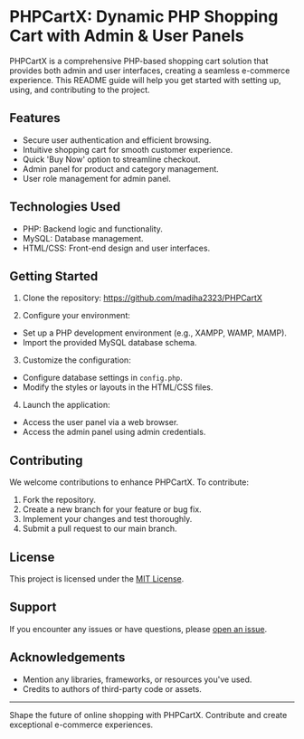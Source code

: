 # PHPCartX: Dynamic PHP Shopping Cart with Admin & User Panels

PHPCartX is a comprehensive PHP-based shopping cart solution that provides both admin and user interfaces, creating a seamless e-commerce experience. This README guide will help you get started with setting up, using, and contributing to the project.

## Features

- Secure user authentication and efficient browsing.
- Intuitive shopping cart for smooth customer experience.
- Quick 'Buy Now' option to streamline checkout.
- Admin panel for product and category management.
- User role management for admin panel.

## Technologies Used

- PHP: Backend logic and functionality.
- MySQL: Database management.
- HTML/CSS: Front-end design and user interfaces.

## Getting Started

1. Clone the repository:
https://github.com/madiha2323/PHPCartX


2. Configure your environment:
- Set up a PHP development environment (e.g., XAMPP, WAMP, MAMP).
- Import the provided MySQL database schema.

3. Customize the configuration:
- Configure database settings in `config.php`.
- Modify the styles or layouts in the HTML/CSS files.

4. Launch the application:
- Access the user panel via a web browser.
- Access the admin panel using admin credentials.

## Contributing

We welcome contributions to enhance PHPCartX. To contribute:

1. Fork the repository.
2. Create a new branch for your feature or bug fix.
3. Implement your changes and test thoroughly.
4. Submit a pull request to our main branch.

## License

This project is licensed under the [MIT License](LICENSE).

## Support

If you encounter any issues or have questions, please [open an issue](https://github.com/your-username/your-repo/issues).

## Acknowledgements

- Mention any libraries, frameworks, or resources you've used.
- Credits to authors of third-party code or assets.

---

Shape the future of online shopping with PHPCartX. Contribute and create exceptional e-commerce experiences.
